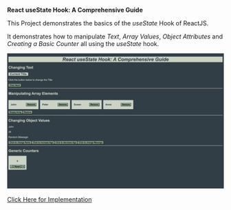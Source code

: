 **React useState Hook: A Comprehensive Guide**

This Project demonstrates the basics of the *useState* Hook of ReactJS.

It demonstrates how to manipulate *Text*, *Array Values*, *Object Attributes* and *Creating a Basic Counter* all using the *useState* hook.

![Image of Website](thumbnail.png "React useState Hook")

[Click Here for Implementation](https://wda-react-usestate-hook.vercel.app/)
